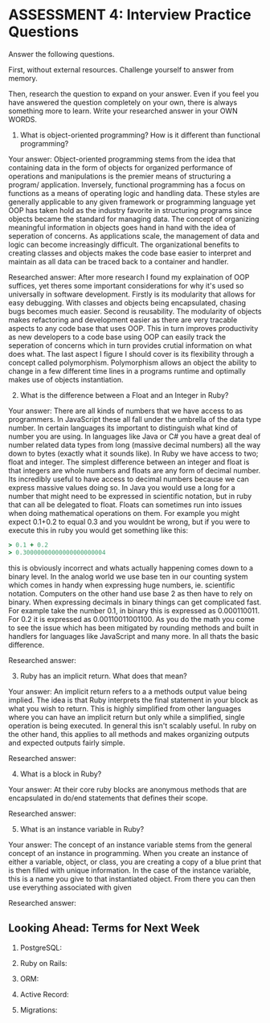 # ASSESSMENT 4: Interview Practice Questions

Answer the following questions.

First, without external resources. Challenge yourself to answer from memory.

Then, research the question to expand on your answer. Even if you feel you have answered the question completely on your own, there is always something more to learn. Write your researched answer in your OWN WORDS.

1. What is object-oriented programming? How is it different than functional programming?

Your answer: Object-oriented programming stems from the idea that containing data in the form of objects for organized performance of operations and manipulations is the premier means of structuring a program/ application. Inversely, functional programming has a focus on functions as a means of operating logic and handling data. These styles are generally applicable to any given framework or programming language yet OOP has taken hold as the industry favorite in structuring programs since objects became the standard for managing data. The concept of organizing meaningful information in objects goes hand in hand with the idea of seperation of concerns. As applications scale, the management of data and logic can become increasingly difficult. The organizational benefits to creating classes and objects makes the code base easier to interpret and maintain as all data can be traced back to a container and handler. 

Researched answer: After more research I found my explaination of OOP suffices, yet theres some important considerations for why it's used so universally in software development. Firstly is its modularity that allows for easy debugging. With classes and objects being encapsulated, chasing bugs becomes much easier. Second is reusability. The modularity of objects makes refactoring and development easier as there are very tracable aspects to any code base that uses OOP. This in turn improves productivity as new developers to a code base using OOP can easily track the seperation of concerns which in turn provides crutial information on what does what. The last aspect I figure I should cover is its flexibility through a concept called polymorphism. Polymorphism allows an object the ability to change in a few different time lines in a programs runtime and optimally makes use of objects instantiation.

2. What is the difference between a Float and an Integer in Ruby?

Your answer: There are all kinds of numbers that we have access to as programmers. In JavaScript these all fall under the umbrella of the data type number. In certain languages its important to distinguish what kind of number you are using. In languages like Java or C# you have a great deal of number related data types from long (massive decimal numbers) all the way down to bytes (exactly what it sounds like). In Ruby we have access to two; float and integer. The simplest difference between an integer and float is that integers are whole numbers and floats are any form of decimal number. Its incredibly useful to have access to decimal numbers because we can express massive values doing so. In Java you would use a long for a number that might need to be expressed in scientific notation, but in ruby that can all be delegated to float. Floats can sometimes run into issues when doing mathematical operations on them. For example you might expect 0.1+0.2 to equal 0.3 and you wouldnt be wrong, but if you were to execute this in ruby you would get something like this:
```ruby
> 0.1 + 0.2
> 0.30000000000000000000004
```
this is obviously incorrect and whats actually happening comes down to a binary level. In the analog world we use base ten in our counting system which comes in handy when expressing huge numbers, ie. scientific notation. Computers on the other hand use base 2 as then have to rely on binary. When expressing decimals in binary things can get complicated fast. For example take the number 0.1, in binary this is expressed as 0.000110011. For 0.2 it is expressed as 0.00110011001100. As you do the math you come to see the issue which has been mitigated by rounding methods and built in handlers for languages like JavaScript and many more. In all thats the basic difference.

Researched answer: 

3. Ruby has an implicit return. What does that mean?

Your answer: An implicit return refers to a a methods output value being implied. The idea is that Ruby interprets the final statement in your block as what you wish to return. This is highly simplified from other languages where you can have an implicit return but only while a simplified, single operation is being executed. In general this isn't scalably useful. In ruby on the other hand, this applies to all methods and makes organizing outputs and expected outputs fairly simple. 

Researched answer:

4. What is a block in Ruby?

Your answer: At their core ruby blocks are anonymous methods that are encapsulated in do/end statements that defines their scope.

Researched answer:

5. What is an instance variable in Ruby?

Your answer: The concept of an instance variable stems from the general concept of an instance in programming. When you create an instance of either a variable, object, or class, you are creating a copy of a blue print that is then filled with unique information. In the case of the instance variable, this is a name you give to that instantiated object. From there you can then use everything associated with given 

Researched answer:

## Looking Ahead: Terms for Next Week

1. PostgreSQL:

2. Ruby on Rails:

3. ORM:

4. Active Record:

5. Migrations:
